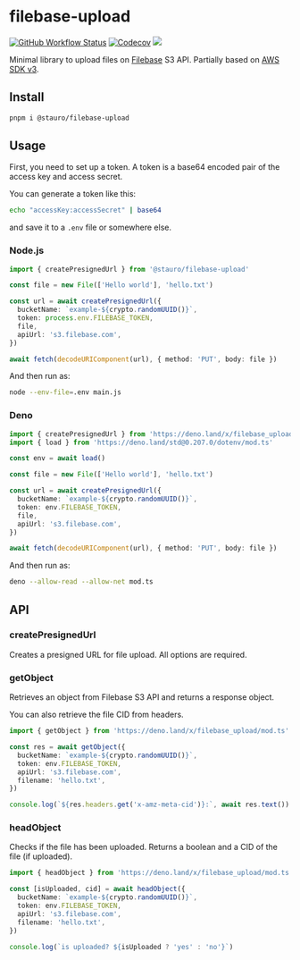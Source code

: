 # filebase-upload

[![GitHub Workflow Status][gh-actions-img]][github-actions] [![Codecov][cov-badge]][cov] [![][docs-badge]][docs]

Minimal library to upload files on [Filebase](https://filebase.com) S3 API. Partially based on
[AWS SDK v3](https://github.com/aws/aws-sdk-js-v3).

## Install

```sh
pnpm i @stauro/filebase-upload
```

## Usage

First, you need to set up a token. A token is a base64 encoded pair of the access key and access secret.

You can generate a token like this:

```sh
echo "accessKey:accessSecret" | base64
```

and save it to a `.env` file or somewhere else.

### Node.js

```ts
import { createPresignedUrl } from '@stauro/filebase-upload'

const file = new File(['Hello world'], 'hello.txt')

const url = await createPresignedUrl({
  bucketName: `example-${crypto.randomUUID()}`,
  token: process.env.FILEBASE_TOKEN,
  file,
  apiUrl: 's3.filebase.com',
})

await fetch(decodeURIComponent(url), { method: 'PUT', body: file })
```

And then run as:

```sh
node --env-file=.env main.js
```

### Deno

```ts
import { createPresignedUrl } from 'https://deno.land/x/filebase_upload/mod.ts'
import { load } from 'https://deno.land/std@0.207.0/dotenv/mod.ts'

const env = await load()

const file = new File(['Hello world'], 'hello.txt')

const url = await createPresignedUrl({
  bucketName: `example-${crypto.randomUUID()}`,
  token: env.FILEBASE_TOKEN,
  file,
  apiUrl: 's3.filebase.com',
})

await fetch(decodeURIComponent(url), { method: 'PUT', body: file })
```

And then run as:

```sh
deno --allow-read --allow-net mod.ts
```

## API

### createPresignedUrl

Creates a presigned URL for file upload. All options are required.

### getObject

Retrieves an object from Filebase S3 API and returns a response object.

You can also retrieve the file CID from headers.

```ts
import { getObject } from 'https://deno.land/x/filebase_upload/mod.ts'

const res = await getObject({
  bucketName: `example-${crypto.randomUUID()}`,
  token: env.FILEBASE_TOKEN,
  apiUrl: 's3.filebase.com',
  filename: 'hello.txt',
})

console.log(`${res.headers.get('x-amz-meta-cid')}:`, await res.text())
```

### headObject

Checks if the file has been uploaded. Returns a boolean and a CID of the file (if uploaded).

```ts
import { headObject } from 'https://deno.land/x/filebase_upload/mod.ts'

const [isUploaded, cid] = await headObject({
  bucketName: `example-${crypto.randomUUID()}`,
  token: env.FILEBASE_TOKEN,
  apiUrl: 's3.filebase.com',
  filename: 'hello.txt',
})

console.log(`is uploaded? ${isUploaded ? 'yes' : 'no'}`)
```

[docs-badge]: https://img.shields.io/github/v/release/staurodev/filebase-upload?label=Docs&logo=deno&style=for-the-badge&color=FFAE00
[docs]: https://doc.deno.land/https/deno.land/x/gql/mod.ts
[gh-actions-img]: https://img.shields.io/github/actions/workflow/status/staurodev/filebase-upload/ci.yml?branch=master&style=for-the-badge&logo=github&label=&color=FFAE00&
[github-actions]: https://github.com/staurodev/filebase-upload/actions
[cov]: https://coveralls.io/github/StauroDEV/filebase-upload
[cov-badge]: https://img.shields.io/coveralls/github/StauroDEV/filebase-upload?style=for-the-badge&color=FFAE00
